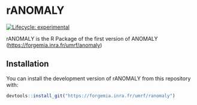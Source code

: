 
<!-- README.md is generated from README.Rmd. Please edit that file -->

# rANOMALY

<!-- badges: start -->

[![Lifecycle:
experimental](https://img.shields.io/badge/lifecycle-experimental-orange.svg)](https://www.tidyverse.org/lifecycle/#experimental)
<!-- badges: end -->

rANOMALY is the R Package of the first version of ANOMALY
(<https://forgemia.inra.fr/umrf/anomaly>)

## Installation

You can install the development version of rANOMALY from this repository
with:

``` r
devtools::install_git("https://forgemia.inra.fr/umrf/ranomaly")
```
